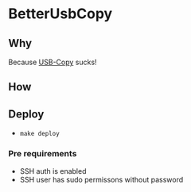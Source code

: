 # BetterUsbCopy

## Why

Because [USB-Copy](https://www.synology.com/en-global/dsm/packages/USBCopy) sucks!

## How

## Deploy

- `make deploy`

### Pre requirements

- SSH auth is enabled
- SSH user has sudo permissons without password
